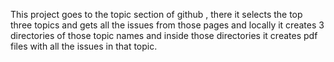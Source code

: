 This project goes to the topic section of github , there it selects the top three topics and gets all the issues from those pages and locally it creates 3 directories of those topic names and inside those directories it creates pdf files with all the issues in that topic.
